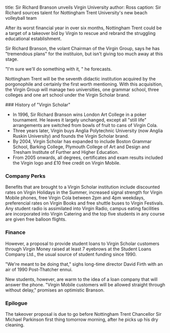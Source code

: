 title: Sir Richard Branson unveils Virgin University
author: Ross
caption: Sir Richard sources talent for Nottingham Trent University's new beach volleyball team

After its worst financial year in over six months, Nottingham Trent could be a
target of a takeover bid by Virgin to rescue and rebrand the struggling
educational establishment.

Sir Richard Branson, the volant Chairman of the Virgin Group, says he has
"tremendous plans" for the instituion, but isn't giving too much away at this
stage.

"I'm sure we'll do something with it, " he forecasts.

Nottingham Trent will be the seventh didactic institution acquired by the
porgonophile and certainly the first worth mentioning. With this acquisition,
the Virgin Group will manage two universities, one grammar school, three
colleges and one art school under the Virgin Scholar brand.

<aside markdown="1">
### History of "Virgin Scholar"

* In 1996, Sir Richard Branson wins London Art College in a poker tournament. He leaves it largely unchanged, except all "still life" arrangements are switched from bowls of fruit to cans of Virgin Cola.
* Three years later, Virgin buys Anglia Polytechnic University (now Anglia Ruskin University) and founds the Virgin Scholar brand.
* By 2004, Virgin Scholar has expanded to include Boston Grammar School, Barking College, Plymouth College of Art and Design and Tresham Institute of Further and Higher Education.
* From 2005 onwards, all degrees, certificates and exam results included the Virgin logo and £10 free credit on Virgin Mobile.
</aside>

### Company Perks

Benefits that are brought to a Virgin Scholar institution include discounted
rates on Virgin Holidays in the Summer, increased signal strength for Virgin
Mobile phones, free Virgin Cola between 2pm and 4pm weekdays, preferencial rates
on Virgin Books and free shuttle buses to Virgin Festivals. Any student radio is
assimilated into Virgin Radio, campus eating facilities are incorporated into
Virgin Catering and the top five students in any course are given free balloon
flights.

### Finance

However, a proposal to provide student loans to Virgin Scholar customers through
Virgin Money raised at least 7 eyebrows at the Student Loans Company Ltd., the
usual source of student funding since 1990.

"We're meant to be doing that," sighs long-time director David Firth with an air
of 1990 Post-Thatcher ennui.

New students, however, are warm to the idea of a loan company that will answer
the phone. "Virgin Mobile customers will be allowed straight through without
delay," promises an optimistic Branson.

### Epilogue

The takeover proposal is due to go before Nottingham Trent Chancellor Sir
Michael Parkinson first thing tomorrow morning, after he picks up his dry
cleaning.
